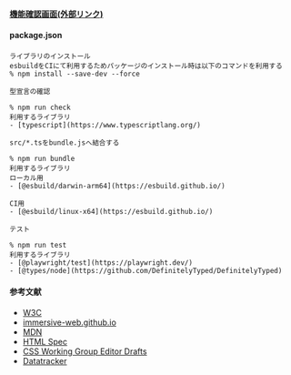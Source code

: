 #### [機能確認画面(外部リンク)](https://yuh0shin0.github.io)

#### package.json

```
ライブラリのインストール
esbuildをCIにて利用するためパッケージのインストール時は以下のコマンドを利用する
% npm install --save-dev --force
```

```
型宣言の確認

% npm run check
利用するライブラリ
- [typescript](https://www.typescriptlang.org/)
```

```
src/*.tsをbundle.jsへ結合する

% npm run bundle
利用するライブラリ
ローカル用
- [@esbuild/darwin-arm64](https://esbuild.github.io/)

CI用
- [@esbuild/linux-x64](https://esbuild.github.io/)
```

```
テスト

% npm run test
利用するライブラリ
- [@playwright/test](https://playwright.dev/)
- [@types/node](https://github.com/DefinitelyTyped/DefinitelyTyped)
```

#### 参考文献

- [W3C](https://www.w3.org/TR/)
- [immersive-web.github.io](https://immersive-web.github.io/)
- [MDN](https://developer.mozilla.org/)
- [HTML Spec](https://html.spec.whatwg.org/)
- [CSS Working Group Editor Drafts](https://drafts.csswg.org/)
- [Datatracker](https://datatracker.ietf.org/doc/rfc9001/)
